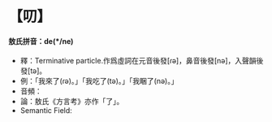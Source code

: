 # 【叨】
#### 敖氏拼音：de(*/ne)
- 釋：Terminative particle.作爲虛詞在元音後發[ɾə]，鼻音後發[nə]，入聲韻後發[tə]。
- 例：「我來了(ɾə)。」「我吃了(tə)。」「我睏了(nə)。」
- 音頻：
- 論：敖氏《方言考》亦作「了」。
- Semantic Field:

